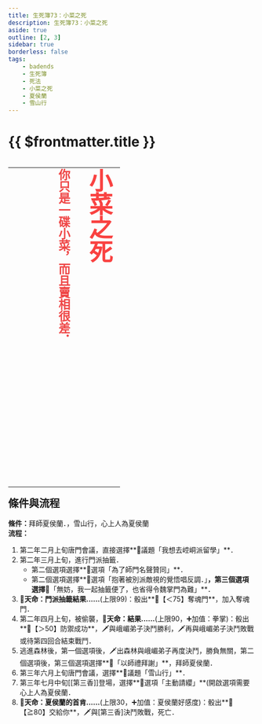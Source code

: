```yaml
---
title: 生死簿73：小菜之死
description: 生死簿73：小菜之死
aside: true
outline: [2, 3]
sidebar: true
borderless: false
tags:
    - badends
    - 生死簿
    - 死法
    - 小菜之死
    - 夏侯蘭
    - 雪山行
---
```


# {{ $frontmatter.title }}

<table align=left vertical-align=top>
    <tr>
        <td style="height:650px; vertical-align: top;">
          <span style="writing-mode: tb-rl; webkit-writing-mode: vertical-rl; writing-mode: vertical-rl;">
            <font size="7" color="#f94241"><strong>小菜之死</strong></font>
            <br>
            <br>
            <font size="5" color="#ef4747">
            <strong>
            你只是一碟小菜，而且賣相很差．<br>
            <br>
            <br>
            <br>
            </strong>
            </font>
          </span>
        </td>
    </tr>
</table>

## 條件與流程

<b>條件：</b>拜師<Girl5Icon>夏侯蘭</Girl5Icon>．，雪山行，心上人為<Girl5Icon>夏侯蘭</Girl5Icon><br>
<b>流程：</b><br>
1. 第二年二月上旬唐門會議，直接選擇**📜議題「我想去崆峒派留學」**．
2. 第二年三月上旬，進行門派抽籤．
   + 第二個選項選擇**📖選項「為了師門名聲贊同」**．
   + 第二個選項選擇**📖選項「抱著被別派敵視的覺悟唱反調．」**，第三個選項選擇**📖「無妨，我一起抽籤便了，也省得令魏掌門為難」**．
3. **🎲天命：門派抽籤結果......**(上限99)：骰出**🧾【＜75】奪魂門**，加入奪魂門．
4. 第二年四月上旬，被偷襲，**🎲天命：結果......**(上限90，➕加值：拳掌)：骰出**🧾【＞50】防禦成功**，🗡️與峨嵋弟子決鬥勝利，🗡️再與峨嵋弟子決鬥敗戰或待第四回合結束戰鬥．
5. 逃進森林後，第一個選項後，🗡️出森林與峨嵋弟子再度決鬥，勝負無關，第二個選項後，第三個選項選擇**📖「以師禮拜謝」**，拜師<Girl5Icon>夏侯蘭</Girl5Icon>．
6. 第三年六月上旬唐門會議，選擇**📜議題「雪山行」**．
7. 第三年七月中旬[[第三香]]登場，選擇**📖選項「主動請纓」**(開啟選項需要心上人為<Girl5Icon>夏侯蘭</Girl5Icon>．
8. **🎲天命：夏侯蘭的首肯......**(上限30，➕加值：<Girl5Icon>夏侯蘭</Girl5Icon>好感度)：骰出**🧾【≧80】交給你**，🗡️與[第三香]決鬥敗戰，死亡．
